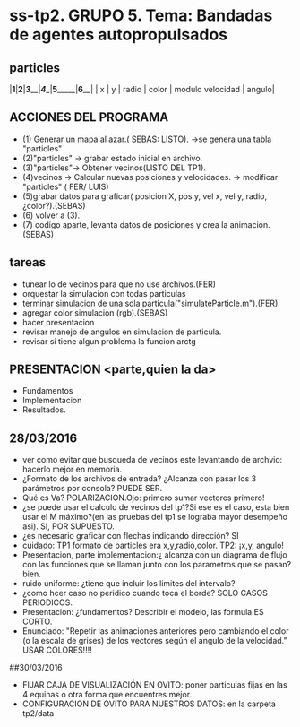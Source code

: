 # ss-tp2. GRUPO 5. Tema: Bandadas de agentes autopropulsados

## particles

|__1__|__2__|___3_____|___4____|______5___________|__6____|
|  x  |  y  |  radio  | color  | modulo velocidad | angulo|


## ACCIONES DEL PROGRAMA

* (1) Generar un mapa al azar.( SEBAS: LISTO). ->se genera una tabla "particles"
* (2)"particles" -> grabar estado inicial en archivo.
* (3)"particles"-> Obtener vecinos(LISTO DEL TP1).
* (4)vecinos -> Calcular nuevas posiciones y velocidades. -> modificar "particles" ( FER/ LUIS)
* (5)grabar datos para graficar( posicion X, pos y, vel x, vel y, radio,¿color?).(SEBAS)
* (6) volver a (3).
* (7) codigo aparte, levanta datos de posiciones y crea la animación.(SEBAS)

## tareas
+ tunear lo de vecinos para que no use archivos.(FER)
+ orquestar la simulacion con todas particulas
+ terminar simulacion de una sola particula("simulateParticle.m").(FER).
+ agregar color simulacion (rgb).(SEBAS)
+ hacer presentacion
+ revisar manejo de angulos en simulacion de particula. 
+ revisar si tiene algun problema la funcion arctg

## PRESENTACION <parte,quien la da>
+ Fundamentos
+ Implementacion
+ Resultados.

## 28/03/2016
* ver como evitar que busqueda de vecinos este levantando de archvio: hacerlo mejor en memoria.
* ¿Formato de los archivos de entrada? ¿Alcanza con pasar los 3 parámetros por consola? PUEDE SER.
* Qué es Va? POLARIZACION.Ojo: primero sumar vectores primero!
* ¿se puede usar el calculo de vecinos del tp1?Si ese es el caso, esta bien usar el M máximo?(en las pruebas del tp1 se lograba mayor desempeño asi). SI, POR SUPUESTO.
* ¿es necesario graficar con flechas indicando dirección? SI
* cuidado: TP1 formato de particles era x,y,radio,color. TP2: ¡x,y, angulo!
* Presentacion, parte implementacion:¿ alcanza con un diagrama de flujo con las funciones que se llaman junto con los parametros que se pasan? bien.
* ruido uniforme: ¿tiene que incluir los limites del intervalo?
* ¿como hcer caso no peridico cuando toca el borde? SOLO CASOS PERIODICOS.
* Presentacion: ¿fundamentos? Describir el modelo, las formula.ES CORTO.
* Enunciado: "Repetir las animaciones anteriores pero cambiando el color (o la escala de grises) de los vectores
según el angulo de la velocidad." USAR COLORES!!!!


##30/03/2016

* FIJAR CAJA DE VISUALIZACIÓN EN OVITO: poner particulas fijas en las 4 equinas o otra forma que encuentres mejor.
* CONFIGURACION DE OVITO PARA NUESTROS DATOS: en la carpeta tp2/data
